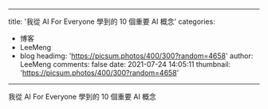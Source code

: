 
---
title: '我從 AI For Everyone 學到的 10 個重要 AI 概念'
categories: 
 - 博客
 - LeeMeng
 - blog
headimg: 'https://picsum.photos/400/300?random=4658'
author: LeeMeng
comments: false
date: 2021-07-24 14:05:11
thumbnail: 'https://picsum.photos/400/300?random=4658'
---

<div>   
我從 AI For Everyone 學到的 10 個重要 AI 概念  
</div>
            